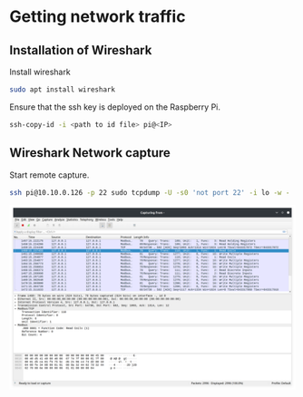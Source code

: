 # Getting network traffic

## Installation of Wireshark
Install wireshark
```sh
sudo apt install wireshark
```

Ensure that the ssh key is deployed on the Raspberry Pi.
```sh
ssh-copy-id -i <path to id file> pi@<IP> 
```

## Wireshark Network capture
Start remote capture.
```sh
ssh pi@10.10.0.126 -p 22 sudo tcpdump -U -s0 'not port 22' -i lo -w - | sudo wireshark -k -i -
```

![wireshark capture](doc/wireshark.png)